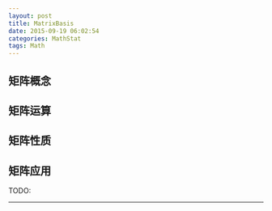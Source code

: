 ```yaml
---
layout: post
title: MatrixBasis
date: 2015-09-19 06:02:54
categories: MathStat
tags: Math
---
```


## 矩阵概念

## 矩阵运算

## 矩阵性质

## 矩阵应用


TODO:

------
